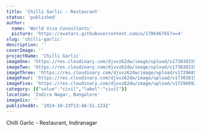 ```yaml
---
title: 'Chilli Garlic - Restaurant'
status: 'published'
author:
  name: 'World Visa Consultants'
  picture: 'https://avatars.githubusercontent.com/u/178646765?v=4'
slug: 'chilli-garlic'
description: ''
coverImage: ''
projectName: 'Chilli Garlic'
imageOne: 'https://res.cloudinary.com/djvvz62dw/image/upload/v1730381558/greywall/projects/Chilli%20garlic/A_hndkaa.jpg'
imageTwo: 'https://res.cloudinary.com/djvvz62dw/image/upload/v1730381556/greywall/projects/Chilli%20garlic/B_ssbw8s.jpg'
imageThree: 'https://res.cloudinary.com/djvvz62dw/image/upload/v1729689216/greywall/projects/Chilli%20garlic/img3_wstx1g.webp'
imageFour: 'https://res.cloudinary.com/djvvz62dw/image/upload/v1730381559/greywall/projects/Chilli%20garlic/D_w1l8jg.jpg'
imageFive: 'https://res.cloudinary.com/djvvz62dw/image/upload/v1729689216/greywall/projects/Chilli%20garlic/img1_ykhzsu.webp'
category: [{"value":"civil","label":"civil"}]
location: 'Indira Nagar, Bangalore'
imageSix: ''
publishedAt: '2024-10-23T13:46:51.133Z'
---
```


Chilli Garlic - Restaurant, Indiranagar